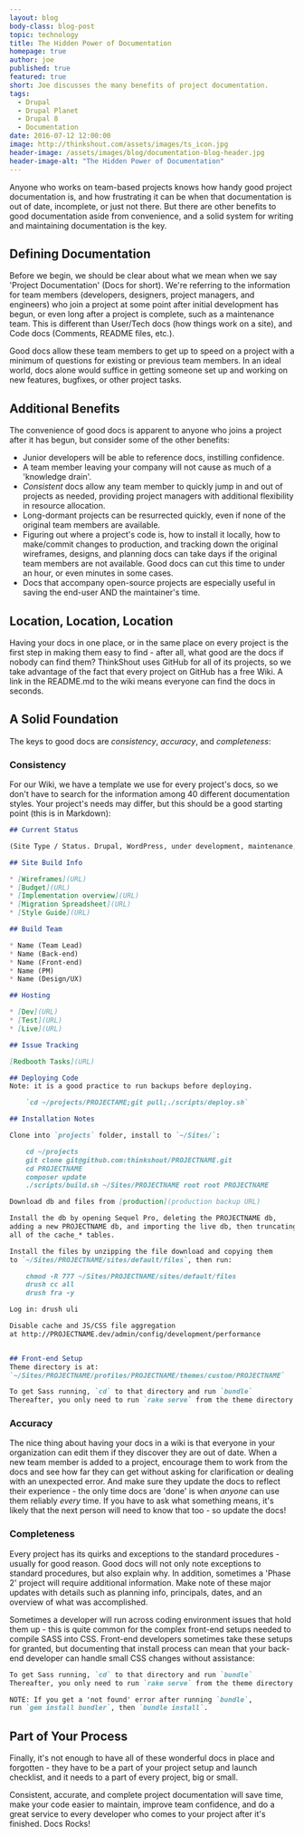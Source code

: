 ```yaml
---
layout: blog
body-class: blog-post
topic: technology
title: The Hidden Power of Documentation
homepage: true
author: joe
published: true
featured: true
short: Joe discusses the many benefits of project documentation.
tags:
  - Drupal
  - Drupal Planet
  - Drupal 8
  - Documentation
date: 2016-07-12 12:00:00
image: http://thinkshout.com/assets/images/ts_icon.jpg
header-image: /assets/images/blog/documentation-blog-header.jpg
header-image-alt: "The Hidden Power of Documentation"
---
```


Anyone who works on team-based projects knows how handy good project documentation is, and how frustrating it can be when that documentation is out of date, incomplete, or just not there. But there are other benefits to good documentation aside from convenience, and a solid system for writing and maintaining documentation is the key.

## Defining Documentation

Before we begin, we should be clear about what we mean when we say 'Project Documentation' (Docs for short). We're referring to the information for team members (developers, designers, project managers, and engineers) who join a project at some point after initial development has begun, or even long after a project is complete, such as a maintenance team. This is different than User/Tech docs (how things work on a site), and Code docs (Comments, README files, etc.). 

Good docs allow these team members to get up to speed on a project with a minimum of questions for existing or previous team members. In an ideal world, docs alone would suffice in getting someone set up and working on new features, bugfixes, or other project tasks.

## Additional Benefits

The convenience of good docs is apparent to anyone who joins a project after it has begun, but consider some of the other benefits:

* Junior developers will be able to reference docs, instilling confidence.
* A team member leaving your company will not cause as much of a 'knowledge drain'.
* _Consistent_ docs allow any team member to quickly jump in and out of projects as needed, providing project managers with additional flexibility in resource allocation.
* Long-dormant projects can be resurrected quickly, even if none of the original team members are available.
* Figuring out where a project's code is, how to install it locally, how to make/commit changes to production, and tracking down the original wireframes, designs, and planning docs can take days if the original team members are not available. Good docs can cut this time to under an hour, or even minutes in some cases.
* Docs that accompany open-source projects are especially useful in saving the end-user AND the maintainer's time.

## Location, Location, Location

Having your docs in one place, or in the same place on every project is the first step in making them easy to find - after all, what good are the docs if nobody can find them? ThinkShout uses GitHub for all of its projects, so we take advantage of the fact that every project on GitHub has a free Wiki. A link in the README.md to the wiki means everyone can find the docs in seconds.

## A Solid Foundation

The keys to good docs are _consistency_, _accuracy_, and _completeness_:

### Consistency

For our Wiki, we have a template we use for every project's docs, so we don't have to search for the information among 40 different documentation styles. Your project's needs may differ, but this should be a good starting point (this is in Markdown):

~~~markdown
## Current Status

(Site Type / Status. Drupal, WordPress, under development, maintenance, etc...)

## Site Build Info

* [Wireframes](URL)
* [Budget](URL)
* [Implementation overview](URL)
* [Migration Spreadsheet](URL)
* [Style Guide](URL)

## Build Team

* Name (Team Lead)
* Name (Back-end)
* Name (Front-end)
* Name (PM)
* Name (Design/UX)

## Hosting

* [Dev](URL)
* [Test](URL)
* [Live](URL)

## Issue Tracking

[Redbooth Tasks](URL)

## Deploying Code  
Note: it is a good practice to run backups before deploying.

    `cd ~/projects/PROJECTAME;git pull;./scripts/deploy.sh`  

## Installation Notes

Clone into `projects` folder, install to `~/Sites/`:

    cd ~/projects
    git clone git@github.com:thinkshout/PROJECTNAME.git
    cd PROJECTNAME
    composer update
    ./scripts/build.sh ~/Sites/PROJECTNAME root root PROJECTNAME

Download db and files from [production](production backup URL)

Install the db by opening Sequel Pro, deleting the PROJECTNAME db,  
adding a new PROJECTNAME db, and importing the live db, then truncating  
all of the cache_* tables. 

Install the files by unzipping the file download and copying them  
to `~/Sites/PROJECTNAME/sites/default/files`, then run:  

    chmod -R 777 ~/Sites/PROJECTNAME/sites/default/files
    drush cc all
    drush fra -y

Log in: drush uli

Disable cache and JS/CSS file aggregation   
at http://PROJECTNAME.dev/admin/config/development/performance


## Front-end Setup  
Theme directory is at:  
`~/Sites/PROJECTNAME/profiles/PROJECTNAME/themes/custom/PROJECTNAME`

To get Sass running, `cd` to that directory and run `bundle`  
Thereafter, you only need to run `rake serve` from the theme directory.

~~~

### Accuracy

The nice thing about having your docs in a wiki is that everyone in your organization can edit them if they discover they are out of date. When a new team member is added to a project, encourage them to work from the docs and see how far they can get without asking for clarification or dealing with an unexpected error. And make sure they update the docs to reflect their experience - the only time docs are 'done' is when _anyone_ can use them reliably _every_ time. If you have to ask what something means, it's likely that the next person will need to know that too - so update the docs!

### Completeness

Every project has its quirks and exceptions to the standard procedures - usually for good reason. Good docs will not only note exceptions to standard procedures, but also explain why. In addition, sometimes a 'Phase 2' project will require additional information. Make note of these major updates with details such as planning info, principals, dates, and an overview of what was accomplished.

Sometimes a developer will run across coding environment issues that hold them up - this is quite common for the complex front-end setups needed to compile SASS into CSS. Front-end developers sometimes take these setups for granted, but documenting that install process can mean that your back-end developer can handle small CSS changes without assistance:

~~~markdown
To get Sass running, `cd` to that directory and run `bundle`  
Thereafter, you only need to run `rake serve` from the theme directory.

NOTE: If you get a 'not found' error after running `bundle`,  
run `gem install bundler`, then `bundle install`.
~~~

## Part of Your Process

Finally, it's not enough to have all of these wonderful docs in place and forgotten - they have to be a part of your project setup and launch checklist, and it needs to a part of every project, big or small.

Consistent, accurate, and complete project documentation will save time, make your code easier to maintain, improve team confidence, and do a great service to every developer who comes to your project after it's finished. Docs Rocks!

